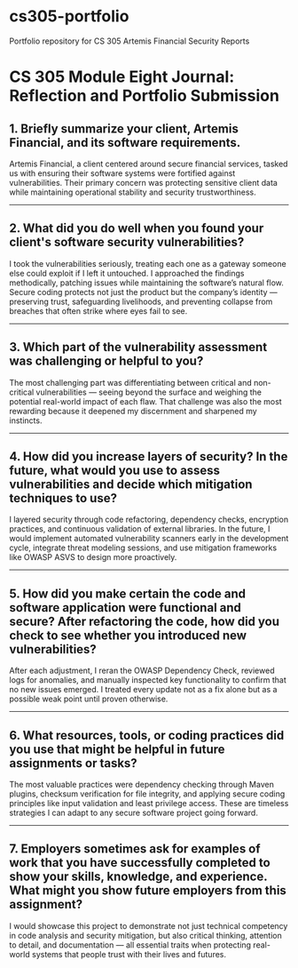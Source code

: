 # cs305-portfolio
Portfolio repository for CS 305 Artemis Financial Security Reports
# CS 305 Module Eight Journal: Reflection and Portfolio Submission

## 1. Briefly summarize your client, Artemis Financial, and its software requirements.  
Artemis Financial, a client centered around secure financial services, tasked us with ensuring their software systems were fortified against vulnerabilities. Their primary concern was protecting sensitive client data while maintaining operational stability and security trustworthiness.

---

## 2. What did you do well when you found your client's software security vulnerabilities?  
I took the vulnerabilities seriously, treating each one as a gateway someone else could exploit if I left it untouched. I approached the findings methodically, patching issues while maintaining the software’s natural flow. Secure coding protects not just the product but the company’s identity — preserving trust, safeguarding livelihoods, and preventing collapse from breaches that often strike where eyes fail to see.

---

## 3. Which part of the vulnerability assessment was challenging or helpful to you?  
The most challenging part was differentiating between critical and non-critical vulnerabilities — seeing beyond the surface and weighing the potential real-world impact of each flaw. That challenge was also the most rewarding because it deepened my discernment and sharpened my instincts.

---

## 4. How did you increase layers of security? In the future, what would you use to assess vulnerabilities and decide which mitigation techniques to use?  
I layered security through code refactoring, dependency checks, encryption practices, and continuous validation of external libraries. In the future, I would implement automated vulnerability scanners early in the development cycle, integrate threat modeling sessions, and use mitigation frameworks like OWASP ASVS to design more proactively.

---

## 5. How did you make certain the code and software application were functional and secure? After refactoring the code, how did you check to see whether you introduced new vulnerabilities?  
After each adjustment, I reran the OWASP Dependency Check, reviewed logs for anomalies, and manually inspected key functionality to confirm that no new issues emerged. I treated every update not as a fix alone but as a possible weak point until proven otherwise.

---

## 6. What resources, tools, or coding practices did you use that might be helpful in future assignments or tasks?  
The most valuable practices were dependency checking through Maven plugins, checksum verification for file integrity, and applying secure coding principles like input validation and least privilege access. These are timeless strategies I can adapt to any secure software project going forward.

---

## 7. Employers sometimes ask for examples of work that you have successfully completed to show your skills, knowledge, and experience. What might you show future employers from this assignment?  
I would showcase this project to demonstrate not just technical competency in code analysis and security mitigation, but also critical thinking, attention to detail, and documentation — all essential traits when protecting real-world systems that people trust with their lives and futures.
